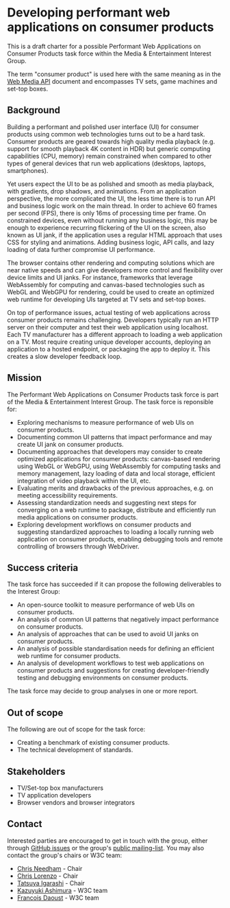 Developing performant web applications on consumer products
===========================================================

This is a draft charter for a possible Performant Web Applications on Consumer Products task force within the Media & Entertainment Interest Group.

The term "consumer product" is used here with the same meaning as in the [Web Media API](https://w3c.github.io/webmediaapi/#introduction) document and encompasses TV sets, game machines and set-top boxes.


Background
----------

Building a performant and polished user interface (UI) for consumer products using common web technologies turns out to be a hard task. Consumer products are geared towards high quality media playback (e.g. support for smooth playback 4K content in HDR) but generic computing capabilities (CPU, memory) remain constrained when compared to other types of general devices that run web applications (desktops, laptops, smartphones).

Yet users expect the UI to be as polished and smooth as media playback, with gradients, drop shadows, and animations. From an application perspective, the more complicated the UI, the less time there is to run API and business logic work on the main thread. In order to achieve 60 frames per second (FPS), there is only 16ms of processing time per frame. On constrained devices, even without running any business logic, this may be enough to experience recurring flickering of the UI on the screen, also known as UI jank, if the application uses a regular HTML approach that uses CSS for styling and animations. Adding business logic, API calls, and lazy loading of data further compromise UI performance.

The browser contains other rendering and computing solutions which are near native speeds and can give developers more control and flexibility over device limits and UI janks. For instance, frameworks that leverage WebAssembly for computing and canvas-based technologies such as WebGL and WebGPU for rendering, could be used to create an optimized web runtime for developing UIs targeted at TV sets and set-top boxes.

On top of performance issues, actual testing of web applications across consumer products remains challenging. Developers typically run an HTTP server on their computer and test their web application using localhost. Each TV manufacturer has a different approach to loading a web application on a TV. Most require creating unique developer accounts, deploying an application to a hosted endpoint, or packaging the app to deploy it. This creates a slow developer feedback loop.


Mission
-------

The Performant Web Applications on Consumer Products task force is part of the Media & Entertainment Interest Group. The task force is reponsible for:

* Exploring mechanisms to measure performance of web UIs on consumer products.
* Documenting common UI patterns that impact performance and may create UI jank on consumer products.
* Documenting approaches that developers may consider to create optimized applications for consumer products: canvas-based rendering using WebGL or WebGPU, using WebAssembly for computing tasks and memory management, lazy loading of data and local storage, efficient integration of video playback within the UI, etc.
* Evaluating merits and drawbacks of the previous approaches, e.g. on meeting accessibility requirements.
* Assessing standardization needs and suggesting next steps for converging on a web runtime to package, distribute and efficiently run media applications on consumer products.
* Exploring development workflows on consumer products and suggesting standardized approaches to loading a locally running web application on consumer products, enabling debugging tools and remote controlling of browsers through WebDriver.


Success criteria
----------------

The task force has succeeded if it can propose the following deliverables to the Interest Group:

* An open-source toolkit to measure performance of web UIs on consumer products.
* An analysis of common UI patterns that negatively impact performance on consumer products.
* An analysis of approaches that can be used to avoid UI janks on consumer products.
* An analysis of possible standardisation needs for defining an efficient web runtime for consumer products.
* An analysis of development workflows to test web applications on consumer products and suggestions for creating developer-friendly testing and debugging environments on consumer products.

The task force may decide to group analyses in one or more report.


Out of scope
------------

The following are out of scope for the task force:

* Creating a benchmark of existing consumer products.
* The technical development of standards.


Stakeholders
------------

* TV/Set-top box manufacturers
* TV application developers
* Browser vendors and browser integrators


Contact
-------

Interested parties are encouraged to get in touch with the group, either through [GitHub issues](https://github.com/w3c/media-and-entertainment/issues) or the group's [public mailing-list](mailto:public-web-and-tv@w3.org). You may also contact the group's chairs or W3C team:

* [Chris Needham](mailto:chris.needham@bbc.co.uk) - Chair
* [Chris Lorenzo](mailto:pal@sandflow.com) - Chair
* [Tatsuya Igarashi](mailto:Tatsuya.Igarashi@sony.com) - Chair
* [Kazuyuki Ashimura](mailto:ashimura@w3.org) - W3C team
* [Francois Daoust](mailto:fd@w3.org) - W3C team
